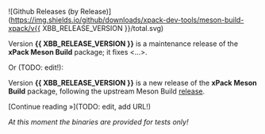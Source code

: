 ![Github Releases (by Release)](https://img.shields.io/github/downloads/xpack-dev-tools/meson-build-xpack/v{{ XBB_RELEASE_VERSION }}/total.svg)

Version **{{ XBB_RELEASE_VERSION }}** is a maintenance release of the **xPack Meson Build** package; it fixes <...>.

Or (TODO: edit!):

Version **{{ XBB_RELEASE_VERSION }}** is a new release of the **xPack Meson Build** package, following the upstream Meson Build [release](https://github.com/mesonbuild/meson/releases/tag/X.Y.Z).

[Continue reading »](TODO: edit, add URL!)

_At this moment the binaries are provided for tests only!_

